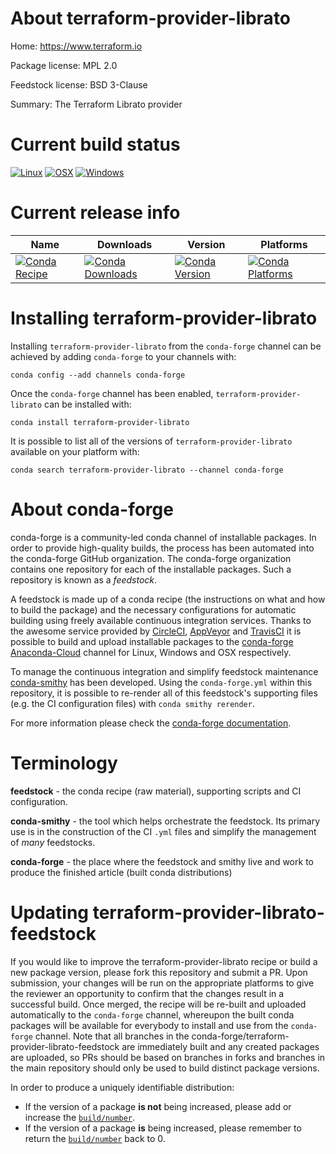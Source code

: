About terraform-provider-librato
================================

Home: https://www.terraform.io

Package license: MPL 2.0

Feedstock license: BSD 3-Clause

Summary: The Terraform Librato provider



Current build status
====================

[![Linux](https://img.shields.io/circleci/project/github/conda-forge/terraform-provider-librato-feedstock/master.svg?label=Linux)](https://circleci.com/gh/conda-forge/terraform-provider-librato-feedstock)
[![OSX](https://img.shields.io/travis/conda-forge/terraform-provider-librato-feedstock/master.svg?label=macOS)](https://travis-ci.org/conda-forge/terraform-provider-librato-feedstock)
[![Windows](https://img.shields.io/appveyor/ci/conda-forge/terraform-provider-librato-feedstock/master.svg?label=Windows)](https://ci.appveyor.com/project/conda-forge/terraform-provider-librato-feedstock/branch/master)

Current release info
====================

| Name | Downloads | Version | Platforms |
| --- | --- | --- | --- |
| [![Conda Recipe](https://img.shields.io/badge/recipe-terraform--provider--librato-green.svg)](https://anaconda.org/conda-forge/terraform-provider-librato) | [![Conda Downloads](https://img.shields.io/conda/dn/conda-forge/terraform-provider-librato.svg)](https://anaconda.org/conda-forge/terraform-provider-librato) | [![Conda Version](https://img.shields.io/conda/vn/conda-forge/terraform-provider-librato.svg)](https://anaconda.org/conda-forge/terraform-provider-librato) | [![Conda Platforms](https://img.shields.io/conda/pn/conda-forge/terraform-provider-librato.svg)](https://anaconda.org/conda-forge/terraform-provider-librato) |

Installing terraform-provider-librato
=====================================

Installing `terraform-provider-librato` from the `conda-forge` channel can be achieved by adding `conda-forge` to your channels with:

```
conda config --add channels conda-forge
```

Once the `conda-forge` channel has been enabled, `terraform-provider-librato` can be installed with:

```
conda install terraform-provider-librato
```

It is possible to list all of the versions of `terraform-provider-librato` available on your platform with:

```
conda search terraform-provider-librato --channel conda-forge
```


About conda-forge
=================

conda-forge is a community-led conda channel of installable packages.
In order to provide high-quality builds, the process has been automated into the
conda-forge GitHub organization. The conda-forge organization contains one repository
for each of the installable packages. Such a repository is known as a *feedstock*.

A feedstock is made up of a conda recipe (the instructions on what and how to build
the package) and the necessary configurations for automatic building using freely
available continuous integration services. Thanks to the awesome service provided by
[CircleCI](https://circleci.com/), [AppVeyor](http://www.appveyor.com/)
and [TravisCI](https://travis-ci.org/) it is possible to build and upload installable
packages to the [conda-forge](https://anaconda.org/conda-forge)
[Anaconda-Cloud](http://docs.anaconda.org/) channel for Linux, Windows and OSX respectively.

To manage the continuous integration and simplify feedstock maintenance
[conda-smithy](http://github.com/conda-forge/conda-smithy) has been developed.
Using the ``conda-forge.yml`` within this repository, it is possible to re-render all of
this feedstock's supporting files (e.g. the CI configuration files) with ``conda smithy rerender``.

For more information please check the [conda-forge documentation](https://conda-forge.org/docs/).

Terminology
===========

**feedstock** - the conda recipe (raw material), supporting scripts and CI configuration.

**conda-smithy** - the tool which helps orchestrate the feedstock.
                   Its primary use is in the construction of the CI ``.yml`` files
                   and simplify the management of *many* feedstocks.

**conda-forge** - the place where the feedstock and smithy live and work to
                  produce the finished article (built conda distributions)


Updating terraform-provider-librato-feedstock
=============================================

If you would like to improve the terraform-provider-librato recipe or build a new
package version, please fork this repository and submit a PR. Upon submission,
your changes will be run on the appropriate platforms to give the reviewer an
opportunity to confirm that the changes result in a successful build. Once
merged, the recipe will be re-built and uploaded automatically to the
`conda-forge` channel, whereupon the built conda packages will be available for
everybody to install and use from the `conda-forge` channel.
Note that all branches in the conda-forge/terraform-provider-librato-feedstock are
immediately built and any created packages are uploaded, so PRs should be based
on branches in forks and branches in the main repository should only be used to
build distinct package versions.

In order to produce a uniquely identifiable distribution:
 * If the version of a package **is not** being increased, please add or increase
   the [``build/number``](http://conda.pydata.org/docs/building/meta-yaml.html#build-number-and-string).
 * If the version of a package **is** being increased, please remember to return
   the [``build/number``](http://conda.pydata.org/docs/building/meta-yaml.html#build-number-and-string)
   back to 0.